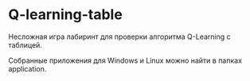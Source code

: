 # Q-learning-table
Несложная игра лабиринт для проверки алгоритма Q-Learning с таблицей.

Собранные приложения для Windows и Linux можно найти в папках application.<architecture>
